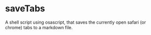 # saveTabs
A shell script using osascript, that saves the currently open safari (or chrome) tabs to a markdown file.
